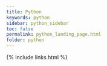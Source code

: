 ```yaml
---
title: Python
keywords: python
sidebar: python_sidebar
toc: false
permalink: python_landing_page.html
folder: python
---
```


{% include links.html %}
